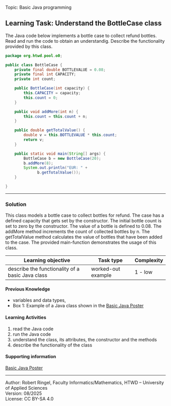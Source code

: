 Topic: Basic Java programming

## Learning Task: Understand the BottleCase class

The Java code below implements a bottle case to collect refund bottles. Read and run the code to obtain an understandig. Describe the functionality provided by this class. 

``` java
package org.htwd.pool.o0;

public class BottleCase {
    private final double BOTTLEVALUE = 0.08;
    private final int CAPACITY;
    private int count;

    public BottleCase(int capacity) {
        this.CAPACITY = capacity; 
        this.count = 0;
    }

    public void addMore(int n) {
        this.count = this.count + n;
    }

    public double getTotalValue() {
        double v = this.BOTTLEVALUE * this.count;
        return v;
    }

    public static void main(String[] args) {
        BottleCase b = new BottleCase(20);
        b.addMore(8);
        System.out.println("EUR: " + 
		      b.getTotalValue());
    }

}
```

---------------------------------------

### Solution
This class models a bottle case to collect bottles for refund. The case has a defined capacity that gets set by the constructor. The initial bottle count is set to zero by the constructor. The value of a bottle is defined to 0.08. The addMore method increments the count of collected bottles by n. The getTotalValue method calculates the value of bottles that have been added to the case. The provided main-function demonstrates the usage of this class.


| **Learning objective**                           | **Task type**   | **Complexity** |
| ------------------------------------------------ | --------------- | -------------- |
| describe the functionality of a basic Java class | worked-out example | 1 - low     |  

#### Previous Knowledge

- variables and data types,  
- Box 1: Example of a Java class shown in the [Basic Java Poster](00_JavaPoster_HK_engl.pdf)  

#### Learning Activities

1) read the Java code
2) run the Java code
3) understand the class, its attributes, the constructor and the methods
4) describe the functionality of the class

#### Supporting information

[Basic Java Poster](00_JavaPoster_HK_engl.pdf)

---------------------------------------
Author: Robert Ringel, Faculty Informatics/Mathematics, HTWD – University of Applied Sciences  
Version: 08/2025            
License: CC BY-SA 4.0
